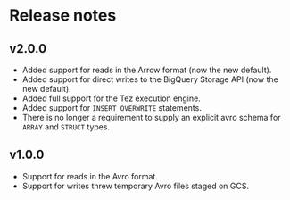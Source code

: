# Release notes

## v2.0.0

- Added support for reads in the Arrow format (now the new default).
- Added support for direct writes to the BigQuery Storage API (now the new default).
- Added full support for the Tez execution engine.
- Added support for `INSERT OVERWRITE` statements.
- There is no longer a requirement to supply an explicit avro schema for `ARRAY` and `STRUCT` types.

## v1.0.0

- Support for reads in the Avro format.
- Support for writes threw temporary Avro files staged on GCS.